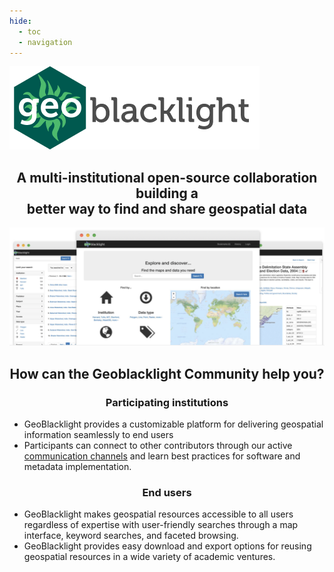 ```yaml
---
hide:
  - toc
  - navigation
---
```

<style>
.md-typeset h1 {
    visibility: hidden;
    line-height: 0;
    margin: 0;
    padding: 0;
  }
</style>

<img src="./images/geoblacklight-logo@2x.png" alt="GeoBlacklight Logo" class="center">


<h2 style="text-align: center;">A multi-institutional open-source collaboration building a </br>better way to find and share geospatial data</h2>

![](images/gbl-multipage.png)

<h2 style="text-align: center;">How can the Geoblacklight Community  help you?</h2>

<div id="grid-line">
	
<div class="cell">
<h3 style="text-align: center;">Participating institutions</h3>
<ul>
<li>GeoBlacklight provides a customizable platform for delivering geospatial information seamlessly to end users</li>
<li>Participants can connect to other contributors through our active <a href = "connect">communication channels</a> and learn best practices for software and metadata implementation.</li>
</ul>
</div>

<div class="cell">
<h3 style="text-align: center;">End users</h3>
<ul>
<li>GeoBlacklight makes geospatial resources accessible to all users regardless of expertise with user-friendly searches through a map interface, keyword searches, and faceted browsing.</li>
<li>GeoBlacklight provides easy download and export options for reusing geospatial resources in a wide variety of academic ventures.</li>
</ul>
</div>

</div>